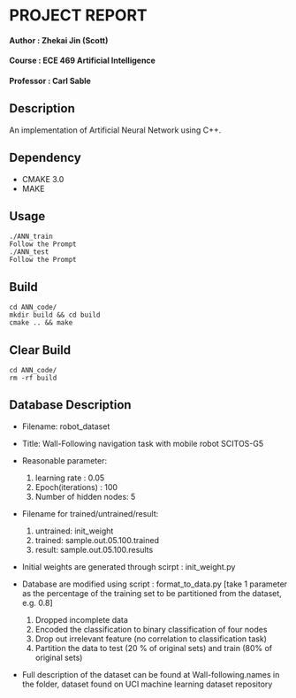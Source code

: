 # PROJECT REPORT 
 
#### Author : Zhekai Jin (Scott)
#### Course : ECE 469 Artificial Intelligence
#### Professor : Carl Sable 

## Description
   An implementation of Artificial Neural Network using C++.	

## Dependency 
* CMAKE 3.0
* MAKE


## Usage
```
./ANN_train
Follow the Prompt
./ANN_test
Follow the Prompt
```	
## Build
```
cd ANN_code/
mkdir build && cd build
cmake .. && make 
```	

## Clear Build
```
cd ANN_code/
rm -rf build
```	

## Database Description
* Filename: robot_dataset
* Title: Wall-Following navigation task with mobile robot SCITOS-G5
* Reasonable parameter:
    1. learning rate : 0.05
    2. Epoch(iterations) : 100
    3. Number of hidden nodes: 5 

* Filename for trained/untrained/result:
     1. untrained: init_weight
     2. trained: sample.out.05.100.trained
     3. result: sample.out.05.100.results
* Initial weights are generated through scirpt : init_weight.py
* Database are modified using script : format_to_data.py [take 1 parameter as the percentage of the training set to be partitioned from the dataset, e.g. 0.8]
    1. Dropped incomplete data 
    2. Encoded the classification to binary classification of four nodes
    3. Drop out irrelevant feature (no correlation to classification task)
    4. Partition the data to test (20 % of original sets) and train (80% of original sets)
* Full description of the dataset can be found at Wall-following.names in the folder, dataset found on UCI machine learning dataset repository 
